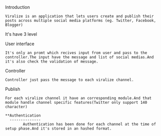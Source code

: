Introduction

	Viralize is an application that lets users create and publish their posts across multiple social media platforms (eg. Twitter, Facebook, Blogger)

It's have 3 level

User interface

	It's only an promt which recives input from user and pass to the controller.The input have the message and list of social medias.And it's also check the validation of message.

Controller

	Controller just pass the message to each viralize channel.

Publish

	For each viralize channel it have an corresponding module.And that module handle channel specific features(Twitter only support 140 character)

	**Authentication
	  --------------
		    Authentication has been done for each channel at the time of setup phase.And it's stored in an hashed format.

 
